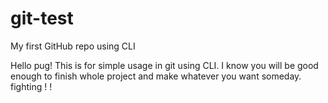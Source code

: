 # git-test
My first GitHub repo using CLI

Hello pug!
This is for simple usage in git using CLI.
I know you will be good enough to finish whole project and
make whatever you want someday. fighting ! !
